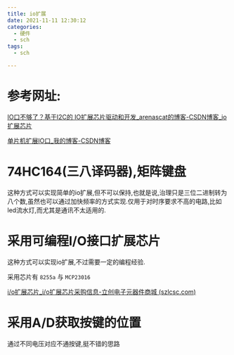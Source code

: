 ```yaml
---
title: io扩展
date: 2021-11-11 12:30:12
categories:
  - 硬件
  - sch
tags:
  - sch

---
```


# 参考网址:

[IO口不够了？基于I2C的 IO扩展芯片驱动和开发_arenascat的博客-CSDN博客_io扩展芯片](https://blog.csdn.net/u012388993/article/details/106386381?ops_request_misc=%7B%22request%5Fid%22%3A%22163650486016780366540586%22%2C%22scm%22%3A%2220140713.130102334.pc%5Fblog.%22%7D&request_id=163650486016780366540586&biz_id=0&utm_medium=distribute.pc_search_result.none-task-blog-2~blog~first_rank_v2~rank_v29-19-106386381.pc_v2_rank_blog_default&utm_term=扩展io&spm=1018.2226.3001.4450)

[单片机扩展IO口_我的博客-CSDN博客](https://blog.csdn.net/zhengqijun_/article/details/53011409?ops_request_misc=%7B%22request%5Fid%22%3A%22163650477816780265471235%22%2C%22scm%22%3A%2220140713.130102334..%22%7D&request_id=163650477816780265471235&biz_id=0&utm_medium=distribute.pc_search_result.none-task-blog-2~all~sobaiduend~default-1-53011409.pc_search_mgc_flag&utm_term=扩展io&spm=1018.2226.3001.4187)

# 74HC164(三八译码器),矩阵键盘

这种方式可以实现简单的io扩展,但不可以保持,也就是说,治理只是三位二进制转为八个数,虽然也可以通过加快频率的方式实现.仅用于对时序要求不高的电路,比如led流水灯,而尤其是通讯不太适用的.

#  采用可编程I/O接口扩展芯片

这种方式可以实现io扩展,不过需要一定的编程经验.

采用芯片有 `8255a` 与 `MCP23016`

[i/o扩展芯片_i/o扩展芯片采购信息-立创电子元器件商城 (szlcsc.com)](https://so.szlcsc.com/global.html?k=i%2Fo%E6%89%A9%E5%B1%95%E8%8A%AF%E7%89%87&hot-key=MB85RC16PNF-G-JNERE1)

# 采用A/D获取按键的位置

通过不同电压对应不通按键,挺不错的思路

